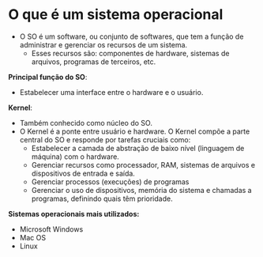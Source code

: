 # O que é um sistema operacional

  - O SO é um software, ou conjunto de softwares, que tem a função de administrar e gerenciar os recursos de um sistema.
    - Esses recursos são: componentes de hardware, sistemas de arquivos, programas de terceiros, etc.

**Principal função do SO**:
  - Estabelecer uma interface entre o hardware e o usuário.

**Kernel**:
  - Também conhecido como núcleo do SO.
  - O Kernel é a ponte entre usuário e hardware. O Kernel compõe a parte central do SO e responde por tarefas cruciais como:
    - Estabelecer a camada de abstração de baixo nível (linguagem de máquina) com o hardware.
    - Gerenciar recursos como processador, RAM, sistemas de arquivos e dispositivos de entrada e saída.
    - Gerenciar processos (execuções) de programas
    - Gerenciar o uso de dispositivos, memória do sistema e chamadas a programas, definindo quais têm prioridade.

**Sistemas operacionais mais utilizados:**
  - Microsoft Windows
  - Mac OS
  - Linux